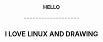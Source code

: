 <div align="center">
  <h3>HELLO</h3>

  ===================

  <h2>I LOVE LINUX AND DRAWING</h2>
</div>

